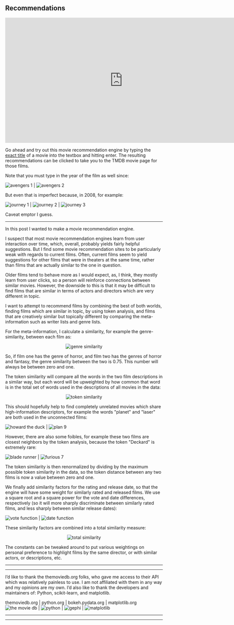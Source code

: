 Recommendations
---

<iframe src="https://poptcorn.github.io/assets/post4/test.html" width="750" height="400" align="center" frameBorder="0"></iframe>


Go ahead and try out this movie recommendation engine by typing the [exact title](../assets/post4/title_list.txt) of a movie into the textbox and hitting enter. The resulting recommendations can be clicked to take you to the TMDB movie page for those films.

Note that you must type in the year of the film as well since:

![avengers 1](../assets/post4/avengers1.jpg) | ![avengers 2](../assets/post4/avengers2.jpg)

But even that is imperfect because, in 2008, for example:

![journey 1](../assets/post4/journey1.jpg) | ![journey 2](../assets/post4/journey2.png) | ![journey 3](../assets/post4/journey3.jpg)

Caveat emptor I guess.

---

In this post I wanted to make a movie recommendation engine.

I suspect that most movie recommendation engines learn from user interaction over time, which, overall, probably yields fairly helpful suggestions. But I find some movie recommendation sites to be particularly weak with regards to current films. Often, current films seem to yield suggestions for other films that were in theaters at the same time, rather than films that are actually similar to the one in question.

Older films tend to behave more as I would expect, as, I think, they mostly learn from user clicks, so a person will reinforce connections between similar movies. However, the downside to this is that it may be difficult to find films that are similar in terms of actors and directors which are very different in topic.

I want to attempt to recommend films by combining the best of both worlds, finding films which are similar in topic, by using token analysis, and films that are creatively similar but topically different by comparing the meta-information such as writer lists and genre lists.

For the meta-information, I calculate a similarity, for example the genre-similarity, between each film as:

<!-- ![genre similarity](../assets/post4/dgenres.png) -->

<p align="center">
  <img src="https://github.com/poptcorn/poptcorn.github.io/blob/master/assets/post4/dgenres.png?raw=true" alt="genre similarity"/>
</p>

So, if film one has the genre of horror, and film two has the genres of horror and fantasy, the genre similarity between the two is 0.75. This number will always be between zero and one.

The token similarity will compare all the words in the two film descriptions in a similar way, but each word will be upweighted by how common that word is in the total set of words used in the descriptions of all movies in the data:

<!-- ![token similarity](../assets/post4/dtoken.png) -->

<p align="center">
  <img src="https://github.com/poptcorn/poptcorn.github.io/blob/master/assets/post4/dtoken.png?raw=true" alt="token similarity"/>
</p>


This should hopefully help to find completely unrelated movies which share high-information descriptors, for example the words "planet" and "laser" are both used in the unconnected films:

![howard the duck](../assets/post4/howardtheduck.jpg) | ![plan 9](../assets/post4/plan9.jpg)

However, there are also some foibles, for example these two films are closest neighbors by the token analysis, because the token "Deckard" is extremely rare:

![blade runner](../assets/post4/bladerunner.jpg) | ![furious 7](../assets/post4/furious7.jpg)

The token similarity is then renormalized by dividing by the maximum possible token similarity in the data, so the token distance between any two films is now a value between zero and one.

We finally add similarity factors for the rating and release date, so that the engine will have some weight for similarly rated and released films. We use a square root and a square power for the vote and date differences, respectively (so it will more sharply discriminate between similarly rated films, and less sharply between similar release dates):

![vote function](../assets/post4/vote_fn.png) | ![date function](../assets/post4/date_fn.png)

These similarity factors are combined into a total similarity measure:

<!-- ![total similarity](../assets/post4/dtotal.png) -->

<p align="center">
  <img src="https://github.com/poptcorn/poptcorn.github.io/blob/master/assets/post4/dtotal.png?raw=true" alt="total similarity"/>
</p>


The constants can be tweaked around to put various weightings on personal preference to highlight films by the same director, or with similar actors, or descriptions, etc.


---
---
I’d like to thank the themoviedb.org folks, who gave me access to their API which was relatively painless to use. I am not affiliated with them in any way and my opinions are my own. I’d also like to thank the developers and maintainers of: Python, scikit-learn, and matplotlib.

themoviedb.org | python.org | bokeh.pydata.org | matplotlib.org
![the movie db](../assets/credit/tmdb.png) | ![python](../assets/credit/python.png) | ![gephi](../assets/credit/bokeh.png) | ![matplotlib](../assets/credit/mpl.png)

---
---
